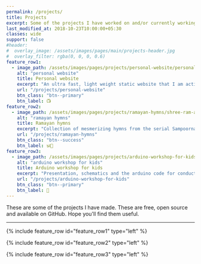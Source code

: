 ```yaml
---
permalink: /projects/
title: Projects
excerpt: Some of the projects I have worked on and/or currently working
last_modified_at: 2018-10-23T10:00:00+05:30
classes: wide
support: false
#header:
#  overlay_image: /assets/images/pages/main/projects-header.jpg
#  overlay_filter: rgba(0, 0, 0, 0.6)
feature_row1:
  - image_path: /assets/images/pages/projects/personal-website/personal-website-small.jpg
    alt: "personal website"
    title: Personal website
    excerpt: "An ultra fast, light weight static website that I am actively developing and maintaning as my personal website."
    url: "/projects/personal-website"
    btn_class: "btn--primary"
    btn_label: 📺
feature_row2:
  - image_path: /assets/images/pages/projects/ramayan-hymns/shree-ram-and-sita-small.jpg
    alt: "ramayan hymns"
    title: Ramayan hymns
    excerpt: "Collection of mesmerizing hymns from the serial Sampoorna Ramayan by Ramananda Sagar. "
    url: "/projects/ramayan-hymns"
    btn_class: "btn--success"
    btn_label: 🕉🔅
feature_row3:
  - image_path: /assets/images/pages/projects/arduino-workshop-for-kids/arduino-workshop-for-kids-small.jpg
    alt: "arduino workshop for kids"
    title: Arduino workshop for kids
    excerpt: "Presentation, schematics and the arduino code for conducting the arduino workshop for kids." 
    url: "/projects/arduino-workshop-for-kids"
    btn_class: "btn--primary"
    btn_label: 🔌 
---
```


These are some of the projects I have made. These are free, open source and available on GitHub. Hope you'll find them useful.

---
{% include feature_row id="feature_row1" type="left" %}

{% include feature_row id="feature_row2" type="left" %}

{% include feature_row id="feature_row3" type="left" %}
